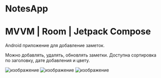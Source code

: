 # NotesApp
# MVVM | Room | Jetpack Compose

Android приложение для добавление заметок.

Можно добавлять, удалять, обновлять заметки. 
Доступна сортировка по заголовку, дате добавления и цвету.

![изображение](https://user-images.githubusercontent.com/47570845/183978794-3aced6ba-2f93-4245-be79-f9f4334681f0.png)
![изображение](https://user-images.githubusercontent.com/47570845/183978834-29cb9e62-677f-4ecc-9459-cc307365d1f4.png)
![изображение](https://user-images.githubusercontent.com/47570845/183978856-205b2fc6-f58f-41ce-9b50-a9e3f0175617.png)
